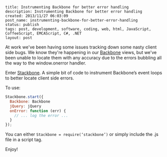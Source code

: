 ```
title: Instrumenting Backbone for better error handling
description: Instrumenting Backbone for better error handling
created: 2013/11/27 06:03:09
post_name: instrumenting-backbone-for-better-error-handling
status: publish
tags: post, development, software, coding, web, html, JavaScript, CoffeeScript, EMCAScript, C#, .NET
layout: post
```

At work we've been having some issues tracking down some nasty client side bugs. We know they're happening in our [Backbone](http://backbonejs.org/) views, but we've been unable to locate them with any accuracy due to the errors bubbling all the way to the window.onerror handler.

Enter [Stackbone](http://www.github.com/goodeggs/stackbone). A simple bit of code to instrument Backbone’s event loops to better locate client side errors.

To use:

``` js
Stackbone.start({
  Backbone: Backbone
  jQuery: jQuery
  onError: function (err) {
    // ... log the error ...
  }
});
```

You can either `Stackbone = require(‘stackbone’)` or simply include the .js file in a script tag.

Enjoy!
